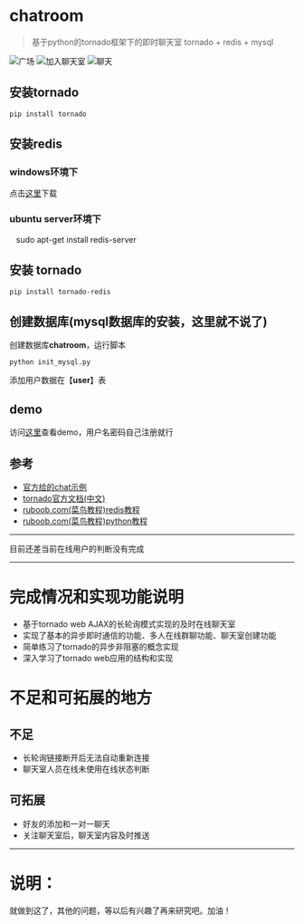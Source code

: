 # chatroom

> 基于python的tornado框架下的即时聊天室
> tornado + redis + mysql

![广场](https://i.loli.net/2017/07/22/597346b254be0.png)
![加入聊天室](https://i.loli.net/2017/07/22/597346b25f4de.png)
![聊天](https://i.loli.net/2017/07/22/597346b27c87f.png)

## 安装tornado

    pip install tornado

## 安装redis

### windows环境下

点击[这里](https://github.com/MicrosoftArchive/redis/releases )下载

### ubuntu server环境下

    sudo apt-get install redis-server

## 安装 tornado

    pip install tornado-redis
    
## 创建数据库(mysql数据库的安装，这里就不说了)

创建数据库**chatroom**，运行脚本

    python init_mysql.py

添加用户数据在【**user**】表

## demo

访问[这里](http://123.207.146.54:8000/index)查看demo，用户名密码自己注册就行

## 参考

- [官方给的chat示例](https://github.com/tornadoweb/tornado/tree/stable/demos/chat)
- [tornado官方文档(中文)](https://tornado-zh.readthedocs.io/zh/latest/guide.html)
- [ruboob.com(菜鸟教程)redis教程](http://www.runoob.com/redis/redis-tutorial.html)
- [ruboob.com(菜鸟教程)python教程](http://www.runoob.com/python/python-tutorial.html)


---

目前还差当前在线用户的判断没有完成

---
# 完成情况和实现功能说明

- 基于tornado web AJAX的长轮询模式实现的及时在线聊天室
- 实现了基本的异步即时通信的功能、多人在线群聊功能、聊天室创建功能
- 简单练习了tornado的异步非阻塞的概念实现
- 深入学习了tornado web应用的结构和实现

# 不足和可拓展的地方

## 不足
- 长轮询链接断开后无法自动重新连接
- 聊天室人员在线未使用在线状态判断

## 可拓展
- 好友的添加和一对一聊天
- 关注聊天室后，聊天室内容及时推送

---
# 说明：

就做到这了，其他的问题，等以后有兴趣了再来研究吧。加油！